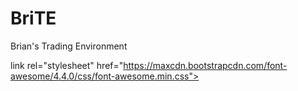 # BriTE
Brian's Trading Environment

link rel="stylesheet" href="https://maxcdn.bootstrapcdn.com/font-awesome/4.4.0/css/font-awesome.min.css">
